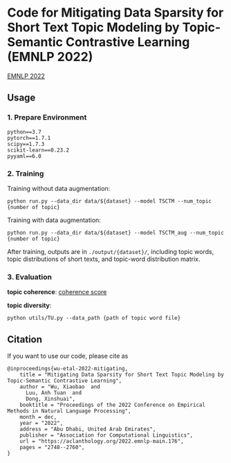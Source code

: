 # Code for Mitigating Data Sparsity for Short Text Topic Modeling by Topic-Semantic Contrastive Learning (EMNLP 2022)

[EMNLP 2022](https://aclanthology.org/2022.emnlp-main.176)


## Usage

### 1. Prepare Environment

    python==3.7
    pytorch==1.7.1
    scipy==1.7.3
    scikit-learn==0.23.2
    pyyaml==6.0


### 2. Training

Training without data augmentation:

    python run.py --data_dir data/${dataset} --model TSCTM --num_topic {number of topic}

Training with data augmentation:

    python run.py --data_dir data/${dataset} --model TSCTM_aug --num_topic {number of topic}


After training, outputs are in `./output/{dataset}/`, including topic words, topic distributions of short texts, and topic-word distribution matrix.


### 3. Evaluation

**topic coherence**: [coherence score](https://github.com/dice-group/Palmetto)


**topic diversity**:

    python utils/TU.py --data_path {path of topic word file}


## Citation

If you want to use our code, please cite as

    @inproceedings{wu-etal-2022-mitigating,
        title = "Mitigating Data Sparsity for Short Text Topic Modeling by Topic-Semantic Contrastive Learning",
        author = "Wu, Xiaobao  and
          Luu, Anh Tuan  and
          Dong, Xinshuai",
        booktitle = "Proceedings of the 2022 Conference on Empirical Methods in Natural Language Processing",
        month = dec,
        year = "2022",
        address = "Abu Dhabi, United Arab Emirates",
        publisher = "Association for Computational Linguistics",
        url = "https://aclanthology.org/2022.emnlp-main.176",
        pages = "2748--2760",
    }
